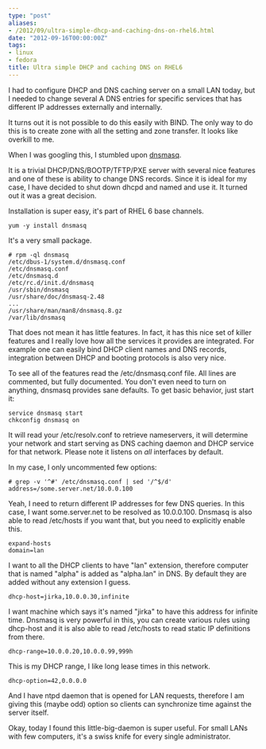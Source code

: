```yaml
---
type: "post"
aliases:
- /2012/09/ultra-simple-dhcp-and-caching-dns-on-rhel6.html
date: "2012-09-16T00:00:00Z"
tags:
- linux
- fedora
title: Ultra simple DHCP and caching DNS on RHEL6
---
```


I had to configure DHCP and DNS caching server on a small LAN today, but I
needed to change several A DNS entries for specific services that has
different IP addresses externally and internally.

It turns out it is not possible to do this easily with BIND. The only way to
do this is to create zone with all the setting and zone transfer. It looks
like overkill to me.

When I was googling this, I stumbled upon [dnsmasq][1].

It is a trivial DHCP/DNS/BOOTP/TFTP/PXE server with several nice features and
one of these is ability to change DNS records. Since it is ideal for my case,
I have decided to shut down dhcpd and named and use it. It turned out it was a
great decision.

Installation is super easy, it's part of RHEL 6 base channels.

    yum -y install dnsmasq

It's a very small package.

    # rpm -ql dnsmasq
    /etc/dbus-1/system.d/dnsmasq.conf
    /etc/dnsmasq.conf
    /etc/dnsmasq.d
    /etc/rc.d/init.d/dnsmasq
    /usr/sbin/dnsmasq
    /usr/share/doc/dnsmasq-2.48
    ...
    /usr/share/man/man8/dnsmasq.8.gz
    /var/lib/dnsmasq

That does not mean it has little features. In fact, it has this nice set of
killer features and I really love how all the services it provides are
integrated. For example one can easily bind DHCP client names and DNS records,
integration between DHCP and booting protocols is also very nice.

To see all of the features read the /etc/dnsmasq.conf file. All lines are
commented, but fully documented. You don't even need to turn on anything,
dnsmasq provides sane defaults. To get basic behavior, just start it:

    service dnsmasq start
    chkconfig dnsmasq on

It will read your /etc/resolv.conf to retrieve nameservers, it will determine
your network and start serving as DNS caching daemon and DHCP service for that
network. Please note it listens on *all* interfaces by default.

In my case, I only uncommented few options:

    # grep -v '^#' /etc/dnsmasq.conf | sed '/^$/d'
    address=/some.server.net/10.0.0.100

Yeah, I need to return different IP addresses for few DNS queries. In this
case, I want some.server.net to be resolved as 10.0.0.100. Dnsmasq is also
able to read /etc/hosts if you want that, but you need to explicitly enable
this.

    expand-hosts
    domain=lan

I want to all the DHCP clients to have "lan" extension, therefore computer
that is named "alpha" is added as "alpha.lan" in DNS. By default they are
added without any extension I guess.

    dhcp-host=jirka,10.0.0.30,infinite

I want machine which says it's named "jirka" to have this address for infinite
time. Dnsmasq is very powerful in this, you can create various rules using
dhcp-host and it is also able to read /etc/hosts to read static IP
definitions from there.

    dhcp-range=10.0.0.20,10.0.0.99,999h

This is my DHCP range, I like long lease times in this network.

    dhcp-option=42,0.0.0.0

And I have ntpd daemon that is opened for LAN requests, therefore I am giving
this (maybe odd) option so clients can synchronize time against the server
itself.

Okay, today I found this little-big-daemon is super useful. For small LANs
with few computers, it's a swiss knife for every single administrator.

[1]: http://www.thekelleys.org.uk/dnsmasq/doc.html

